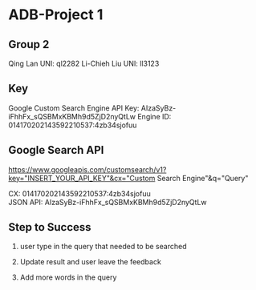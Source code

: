 # ADB-Project 1 

## Group 2
Qing Lan
UNI: ql2282
Li-Chieh Liu
UNI: ll3123

## Key
Google Custom Search Engine API Key: AIzaSyBz-iFhhFx_sQSBMxKBMh9d5ZjD2nyQtLw
Engine ID: 014170202143592210537:4zb34sjofuu


## Google Search API

https://www.googleapis.com/customsearch/v1?key="INSERT_YOUR_API_KEY"&cx="Custom Search Engine"&q="Query"

CX: 014170202143592210537:4zb34sjofuu<br>
JSON API: AIzaSyBz-iFhhFx_sQSBMxKBMh9d5ZjD2nyQtLw

## Step to Success

1. user type in the query that needed to be searched

2. Update result and user leave the feedback

3. Add more words in the query
